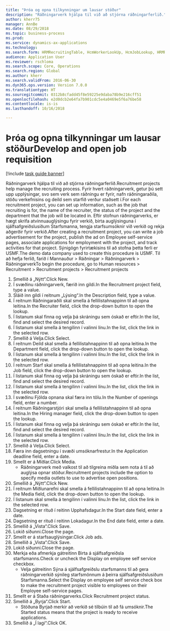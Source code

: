 ```yaml
--- 
title: "Þróa og opna tilkynningar um lausar stöður"
description: "Ráðningarverk hjálpa til við að stjórna ráðningarferlið."
author: kherr75
manager: AnnBe
ms.date: 08/29/2018
ms.topic: business-process
ms.prod: 
ms.service: dynamics-ax-applications
ms.technology: 
ms.search.form: HRMRecruitingTable, HcmWorkerLookUp, HcmJobLookup, HRMRecruitingMedia, HRMRecruitingJobAd
audience: Application User
ms.reviewer: rschloma
ms.search.scope: Core, Operations
ms.search.region: Global
ms.author: kherr
ms.search.validFrom: 2016-06-30
ms.dyn365.ops.version: Version 7.0.0
ms.translationtype: HT
ms.sourcegitcommit: 0312b8cfadd45f8e59225e9daba78b9e216cff51
ms.openlocfilehash: e2d0dcb2e64fa7b901cdc5e4a0469e5f6a76be58
ms.contentlocale: is-is
ms.lasthandoff: 10/16/2018

---
```

# <a name="develop-and-open-job-requisition"></a><span data-ttu-id="221d1-103">Þróa og opna tilkynningar um lausar stöður</span><span class="sxs-lookup"><span data-stu-id="221d1-103">Develop and open job requisition</span></span>

[!include [task guide banner](../../includes/task-guide-banner.md)]

<span data-ttu-id="221d1-104">Ráðningarverk hjálpa til við að stjórna ráðningarferlið.</span><span class="sxs-lookup"><span data-stu-id="221d1-104">Recruitment projects help manage the recruiting process.</span></span> <span data-ttu-id="221d1-105">Fyrir hvert ráðningarverk, getur þú sett upp upplýsingar, svo sem verk sem ráðningu er fyrir, nafn ráðningaraðila, stöðu verkefnisins og deild sem starfið verður staðsett í.</span><span class="sxs-lookup"><span data-stu-id="221d1-105">For each recruitment project, you can set up information, such as the job that recruiting is for, the name of the recruiter, the status of the project and the department that the job will be located in.</span></span> <span data-ttu-id="221d1-106">Eftir stofnun ráðningarverks, er hægt skrifa atvinnuauglýsingu fyrir verkið, birta auglýsinguna í sjálfsafgreiðslusíðum Starfsmanna, tengja starfsumsóknir við verkið og rekja aðgerðir fyrir verkið.</span><span class="sxs-lookup"><span data-stu-id="221d1-106">After creating a recruitment project, you can write a job advertisement for the project, publish the ad on Employee self-service pages, associate applications for employment with the project, and track activities for that project.</span></span> <span data-ttu-id="221d1-107">Sýnigögn fyrirtækisins til að stofna þetta ferli er USMF.</span><span class="sxs-lookup"><span data-stu-id="221d1-107">The demo data company used to create this procedure is USMF.</span></span> <span data-ttu-id="221d1-108">Til að hefja ferlið, farið í Mannauður > Ráðningar > Ráðningarverk > Ráðningarverk</span><span class="sxs-lookup"><span data-stu-id="221d1-108">To begin the procedure, go to Human resources > Recruitment > Recruitment projects > Recruitment projects</span></span>

1. <span data-ttu-id="221d1-109">Smellið á „Nýtt“.</span><span class="sxs-lookup"><span data-stu-id="221d1-109">Click New.</span></span>
2. <span data-ttu-id="221d1-110">Í svæðinu ráðningarverk, færið inn gildi.</span><span class="sxs-lookup"><span data-stu-id="221d1-110">In the Recruitment project field, type a value.</span></span>
3. <span data-ttu-id="221d1-111">Sláið inn gildi í reitnum „Lýsing“.</span><span class="sxs-lookup"><span data-stu-id="221d1-111">In the Description field, type a value.</span></span>
4. <span data-ttu-id="221d1-112">Í reitnum Ráðningaraðili skal smella á fellilistahnappinn til að opna leitina.</span><span class="sxs-lookup"><span data-stu-id="221d1-112">In the Recruiter field, click the drop-down button to open the lookup.</span></span>
5. <span data-ttu-id="221d1-113">Í listanum skal finna og velja þá skráningu sem óskað er eftir.</span><span class="sxs-lookup"><span data-stu-id="221d1-113">In the list, find and select the desired record.</span></span>
6. <span data-ttu-id="221d1-114">Í listanum skal smella á tengilinn í valinni línu.</span><span class="sxs-lookup"><span data-stu-id="221d1-114">In the list, click the link in the selected row.</span></span>
7. <span data-ttu-id="221d1-115">Smellið á Velja.</span><span class="sxs-lookup"><span data-stu-id="221d1-115">Click Select.</span></span>
8. <span data-ttu-id="221d1-116">Í reitnum Deild skal smella á fellilistahnappinn til að opna leitina.</span><span class="sxs-lookup"><span data-stu-id="221d1-116">In the Department field, click the drop-down button to open the lookup.</span></span>
9. <span data-ttu-id="221d1-117">Í listanum skal smella á tengilinn í valinni línu.</span><span class="sxs-lookup"><span data-stu-id="221d1-117">In the list, click the link in the selected row.</span></span>
10. <span data-ttu-id="221d1-118">Í reitnum Starf skal smella á fellilistahnappinn til að opna leitina.</span><span class="sxs-lookup"><span data-stu-id="221d1-118">In the Job field, click the drop-down button to open the lookup.</span></span>
11. <span data-ttu-id="221d1-119">Í listanum skal finna og velja þá skráningu sem óskað er eftir.</span><span class="sxs-lookup"><span data-stu-id="221d1-119">In the list, find and select the desired record.</span></span>
12. <span data-ttu-id="221d1-120">Í listanum skal smella á tengilinn í valinni línu.</span><span class="sxs-lookup"><span data-stu-id="221d1-120">In the list, click the link in the selected row.</span></span>
13. <span data-ttu-id="221d1-121">Í svæðinu Fjölda opnana skal færa inn tölu.</span><span class="sxs-lookup"><span data-stu-id="221d1-121">In the Number of openings field, enter a number.</span></span>
14. <span data-ttu-id="221d1-122">Í reitnum Ráðningarstjóri skal smella á fellilistahnappinn til að opna leitina.</span><span class="sxs-lookup"><span data-stu-id="221d1-122">In the Hiring manager field, click the drop-down button to open the lookup.</span></span>
15. <span data-ttu-id="221d1-123">Í listanum skal finna og velja þá skráningu sem óskað er eftir.</span><span class="sxs-lookup"><span data-stu-id="221d1-123">In the list, find and select the desired record.</span></span>
16. <span data-ttu-id="221d1-124">Í listanum skal smella á tengilinn í valinni línu.</span><span class="sxs-lookup"><span data-stu-id="221d1-124">In the list, click the link in the selected row.</span></span>
17. <span data-ttu-id="221d1-125">Smellið á Velja.</span><span class="sxs-lookup"><span data-stu-id="221d1-125">Click Select.</span></span>
18. <span data-ttu-id="221d1-126">Færa inn dagsetningu í svæði umsóknarfrestur.</span><span class="sxs-lookup"><span data-stu-id="221d1-126">In the Application deadline field, enter a date.</span></span>
19. <span data-ttu-id="221d1-127">Smellt er á Miðlar.</span><span class="sxs-lookup"><span data-stu-id="221d1-127">Click Media.</span></span>
    * <span data-ttu-id="221d1-128">Ráðningarverk með valkost til að tilgreina miðla sem nota á til að auglýsa opnar stöður.</span><span class="sxs-lookup"><span data-stu-id="221d1-128">Recruitment projects include the option to specify media outlets to use to advertise open positions.</span></span>  
20. <span data-ttu-id="221d1-129">Smellið á „Nýtt“.</span><span class="sxs-lookup"><span data-stu-id="221d1-129">Click New.</span></span>
21. <span data-ttu-id="221d1-130">Í reitnum Miðlunarefni skal smella á fellilistahnappinn til að opna leitina.</span><span class="sxs-lookup"><span data-stu-id="221d1-130">In the Media field, click the drop-down button to open the lookup.</span></span>
22. <span data-ttu-id="221d1-131">Í listanum skal smella á tengilinn í valinni línu.</span><span class="sxs-lookup"><span data-stu-id="221d1-131">In the list, click the link in the selected row.</span></span>
23. <span data-ttu-id="221d1-132">Dagsetning er rituð í reitinn Upphafsdagur.</span><span class="sxs-lookup"><span data-stu-id="221d1-132">In the Start date field, enter a date.</span></span>
24. <span data-ttu-id="221d1-133">Dagsetning er rituð í reitinn Lokadagur.</span><span class="sxs-lookup"><span data-stu-id="221d1-133">In the End date field, enter a date.</span></span>
25. <span data-ttu-id="221d1-134">Smellið á „Vista“.</span><span class="sxs-lookup"><span data-stu-id="221d1-134">Click Save.</span></span>
26. <span data-ttu-id="221d1-135">Lokið síðunni.</span><span class="sxs-lookup"><span data-stu-id="221d1-135">Close the page.</span></span>
27. <span data-ttu-id="221d1-136">Smellt er á starfsauglýsingar.</span><span class="sxs-lookup"><span data-stu-id="221d1-136">Click Job ads.</span></span>
28. <span data-ttu-id="221d1-137">Smellið á „Vista“.</span><span class="sxs-lookup"><span data-stu-id="221d1-137">Click Save.</span></span>
29. <span data-ttu-id="221d1-138">Lokið síðunni.</span><span class="sxs-lookup"><span data-stu-id="221d1-138">Close the page.</span></span>
30. <span data-ttu-id="221d1-139">Merkja eða afmerkja gátreitinn Birta  á sjálfsafgreiðsla starfsmanns.</span><span class="sxs-lookup"><span data-stu-id="221d1-139">Check or uncheck the Display on employee self service checkbox.</span></span>
    * <span data-ttu-id="221d1-140">Velja gátreitinn Sýna á sjálfsafgreiðslu starfsmanns til að gera ráðningarverkið sýnileg starfsmönnum á þeirra sjálfsafgreiðslusíðum Starfsmanna.</span><span class="sxs-lookup"><span data-stu-id="221d1-140">Select the Display on employee self service check box to make the recruitment project visible to employees on their Employee self-service pages.</span></span>  
31. <span data-ttu-id="221d1-141">Smellt er á Staða ráðningarverks.</span><span class="sxs-lookup"><span data-stu-id="221d1-141">Click Recruitment project status.</span></span>
32. <span data-ttu-id="221d1-142">Smellið á „Byrja“.</span><span class="sxs-lookup"><span data-stu-id="221d1-142">Click Start.</span></span>
    * <span data-ttu-id="221d1-143">Stöðuna Byrjað merkir að verkið sé tilbúin til að fá umsóknir.</span><span class="sxs-lookup"><span data-stu-id="221d1-143">The Started status means that the project is ready to receive applications.</span></span>  
33. <span data-ttu-id="221d1-144">Smellið á „Í lagi“.</span><span class="sxs-lookup"><span data-stu-id="221d1-144">Click OK.</span></span>


